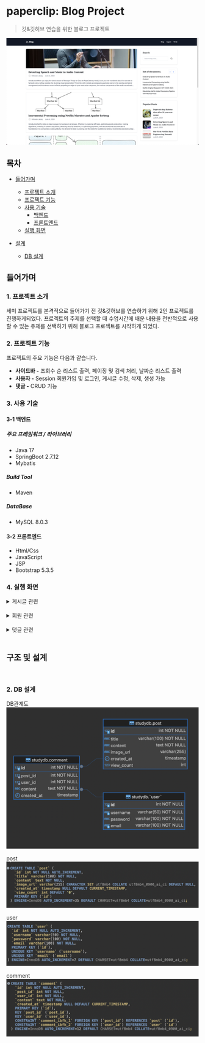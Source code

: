 # paperclip: Blog Project

> 깃&깃허브 연습을 위한 블로그 프로젝트

![메인 화면](src/main/resources/image/메인화면2.png)

## 목차

- [들어가며](#들어가며)

  - [프로젝트 소개](#1-프로젝트-소개)
  - [프로젝트 기능](#2-프로젝트-기능)
  - [사용 기술](#3-사용-기술)
    - [백엔드](#3-1-백엔드)
    - [프론트엔드](#3-2-프론트엔드)
  - [실행 화면](#4-실행-화면)

- [설계](#구조-및-설계)
  - [DB 설계](#2-db-설계)

## 들어가며

### 1. 프로젝트 소개

세미 프로젝트를 본격적으로 들어가기 전 깃&깃허브를 연습하기 위해 2인 프로젝트를 진행하게되었다. 프로젝트의 주제를 선택할 때 수업시간에 배운 내용을 전반적으로 사용할 수 있는 주제를 선택하기 위해 블로그 프로젝트를 시작하게 되었다.

### 2. 프로젝트 기능

프로젝트의 주요 기능은 다음과 같습니다.

- **사이드바 -** 조회수 순 리스트 출력, 페이징 및 검색 처리, 날짜순 리스트 출력
- **사용자 -** Session 회원가입 및 로그인, 게시글 수정, 삭제, 생성 가능
- **댓글 -** CRUD 기능

### 3. 사용 기술

#### 3-1 백엔드

##### 주요 프레임워크 / 라이브러리

- Java 17
- SpringBoot 2.7.12
- Mybatis

##### Build Tool

- Maven

##### DataBase

- MySQL 8.0.3

#### 3-2 프론트엔드

- Html/Css
- JavaScript
- JSP
- Bootstrap 5.3.5

### 4. 실행 화면

  <details>
    <summary>게시글 관련</summary>   
       
    
  **1. 메인 페이지**   
  ![image](/src/main/resources/image/메인페이지.png)
  게시글의 요약된 내용을 볼 수 있습니다.
     
  **2. 게시글 등록**   
  ![image](src/main/resources/image/게시글등록.png)   
  로그인한 사용자만 수정버튼이 보이고 수정할 수 있다.   
     
  **3. 게시글 수정**   
  ![image](src/main/resources/image/게시글수정.png)   
  
  본인이 작성한 글만 수정 및 삭제가 가능하다.   
     
   **4. 게시글 상세**   
  ![image](src/main/resources/image/게시글상세.png)   
  로그인이 되어있을 때는 수정 삭제 버튼을 누를 수 있다.
     
     
  </details>
  <br/>   
  
  <details>
    <summary>회원 관련</summary>   
     
  **1. 회원가입 화면**   
  ![image](src/main/resources/image/회원가입화면.png)   
  유저의 아이디와 비밀번호를 db에 저장한다.
     
  **2. 로그인 화면**   
  ![image](src/main/resources/image/로그인화면.png)
  유저의 아이디와 비밀번호가 db에 있는 것과 비교하여 같으면 Success 다르면 Fail 알람을 띄워준다.
     
     
           
  </details>
  <br/>   
  
  <details>
    <summary>댓글 관련</summary>   
       
  **1. 댓글 작성 화면**     
  ![image]()      
  댓글은 로그인 한 사용자만 달 수 있으며, 댓글 작성시 현재 페이지를 reload 한다.   
  
  **2. 댓글 수정**   
  ![image]()   
  다른 사용자는 다른 사람의 댓글을 수정/삭제할 수 없다.   
  수정은 댓글 작성자만이 할 수 있다. 수정 완료 후 현재 페이지를 reload 한다.   
  
  **3. 댓글 삭제**   
  ![image]()
  삭제 또한 댓글 작성자만이 할 수 있다. 삭제 후 현재 페이지를 reload 한다.   
           
  </details>
  <br/>   
 
   
## 구조 및 설계

 </details>   
 <br/>    
   
     
 ### 2. DB 설계

DB관계도
![erd 3차 2022-01-03](src/main/resources/image/erd.png)

post
![posts 테이블 db 설계](src/main/resources/image/post.png)

user
![user 테이블 db 설계](src/main/resources/image/user.png)

comment
![comment 테이블 db 설계](src/main/resources/image/comment.png)

<br/>
